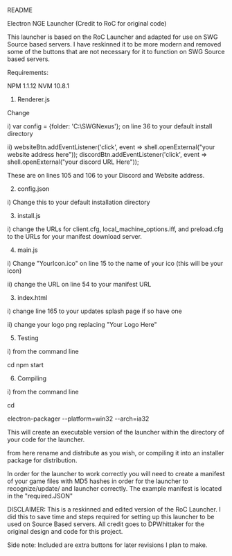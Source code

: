 README

Electron NGE Launcher (Credit to RoC for original code) 

This launcher is based on the RoC Launcher and adapted for use on SWG Source based servers. I have reskinned it to be more modern and removed some of the buttons that are not necessary for it to function on SWG Source based servers.

Requirements: 

NPM 1.1.12
NVM 10.8.1

1. Renderer.js

Change 

i) var config = {folder: 'C:\\SWGNexus'}; on line 36 to your default install directory


ii) websiteBtn.addEventListener('click', event => shell.openExternal("your website address here"));
discordBtn.addEventListener('click', event => shell.openExternal("your discord URL Here"));

These are on lines 105 and 106 to your Discord and Website address.


2. config.json

i) Change this to your default installation directory

3. install.js

i) change the URLs for client.cfg, local_machine_options.iff, and preload.cfg to the URLs for your manifest download server.

4. main.js

i) Change "YourIcon.ico" on line 15 to the name of your ico (this will be your icon)

ii) change the URL on line 54 to your manifest URL

3. index.html

i) change line 165 to your updates splash page if so have one

ii) change your logo png replacing "Your Logo Here" 

5. Testing

i) from the command line 

cd <Source Launcher Dir> 
npm start

6. Compiling 

i) from the command line

cd <Source Launcher Dir>

electron-packager <app dir> <appName> --platform=win32 --arch=ia32

This will create an executable version of the launcher within the directory of your code for the launcher.

from here rename and distribute as you wish, or compiling it into an installer package for distribution.

In order for the launcher to work correctly you will need to create a manifest of your game files with MD5 hashes in order for the launcher to recognize/update/ and launcher correctly. The example manifest is located in the "required.JSON"

DISCLAIMER: This is a reskinned and edited version of the RoC Launcher. I did this to save time and steps required for setting up this launcher to be used on Source Based servers. All credit goes to DPWhittaker for the original design and code for this project. 

Side note: Included are extra buttons for later revisions I plan to make. 


